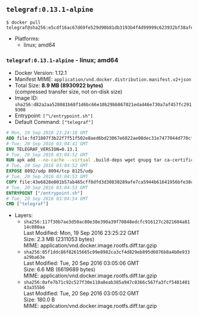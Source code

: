 ## `telegraf:0.13.1-alpine`

```console
$ docker pull telegraf@sha256:e5cdf16ac67d69fe529d90b81db3193b4f4d99999c623932bf38afe039106021
```

-	Platforms:
	-	linux; amd64

### `telegraf:0.13.1-alpine` - linux; amd64

-	Docker Version: 1.12.1
-	Manifest MIME: `application/vnd.docker.distribution.manifest.v2+json`
-	Total Size: **8.9 MB (8930922 bytes)**  
	(compressed transfer size, not on-disk size)
-	Image ID: `sha256:d82a2aa528081b68f1d6bc66e10b29bb867021edad46e730a7af457fc2919308`
-	Entrypoint: `["\/entrypoint.sh"]`
-	Default Command: `["telegraf"]`

```dockerfile
# Mon, 19 Sep 2016 23:24:18 GMT
ADD file:fd71807f3b22f7f51f502e8aed6bd23067e6822ae08dec31e7477044d770cf48 in / 
# Tue, 20 Sep 2016 03:04:41 GMT
ENV TELEGRAF_VERSION=0.13.1
# Tue, 20 Sep 2016 03:04:52 GMT
RUN apk add --no-cache --virtual .build-deps wget gnupg tar ca-certificates &&     update-ca-certificates &&     gpg --keyserver hkp://ha.pool.sks-keyservers.net         --recv-keys 05CE15085FC09D18E99EFB22684A14CF2582E0C5 &&     wget -q https://dl.influxdata.com/telegraf/releases/telegraf-${TELEGRAF_VERSION}-static_linux_amd64.tar.gz.asc &&     wget -q https://dl.influxdata.com/telegraf/releases/telegraf-${TELEGRAF_VERSION}-static_linux_amd64.tar.gz &&     gpg --batch --verify telegraf-${TELEGRAF_VERSION}-static_linux_amd64.tar.gz.asc telegraf-${TELEGRAF_VERSION}-static_linux_amd64.tar.gz &&     mkdir -p /usr/src /etc/telegraf &&     tar -C /usr/src -xzf telegraf-${TELEGRAF_VERSION}-static_linux_amd64.tar.gz &&     mv /usr/src/telegraf*/telegraf.conf /etc/telegraf/ &&     chmod +x /usr/src/telegraf*/* &&     cp -a /usr/src/telegraf*/* /usr/bin/ &&     rm -rf *.tar.gz* /usr/src /root/.gnupg &&     apk del .build-deps
# Tue, 20 Sep 2016 03:04:52 GMT
EXPOSE 8092/udp 8094/tcp 8125/udp
# Tue, 20 Sep 2016 03:04:53 GMT
COPY file:43e6828e001b57ab465cff8dfd3d30830289afe7ca5944b61641956bfe38cd1c in /entrypoint.sh 
# Tue, 20 Sep 2016 03:04:53 GMT
ENTRYPOINT ["/entrypoint.sh"]
# Tue, 20 Sep 2016 03:04:54 GMT
CMD ["telegraf"]
```

-	Layers:
	-	`sha256:117f30b7ae3d50ac80e38e390a39f70848edcfc916127c2821604a8114c080aa`  
		Last Modified: Mon, 19 Sep 2016 23:25:22 GMT  
		Size: 2.3 MB (2311053 bytes)  
		MIME: application/vnd.docker.image.rootfs.diff.tar.gzip
	-	`sha256:85f1ddc86f82615665c09e8982ca3cf4d829eb895d6076b8a4b0e933a29ba63e`  
		Last Modified: Tue, 20 Sep 2016 03:05:06 GMT  
		Size: 6.6 MB (6619689 bytes)  
		MIME: application/vnd.docker.image.rootfs.diff.tar.gzip
	-	`sha256:0afe7b71c92c527f30e110a8eab385a947c0366c567fa3fcf548140143a355b6`  
		Last Modified: Tue, 20 Sep 2016 03:05:02 GMT  
		Size: 180.0 B  
		MIME: application/vnd.docker.image.rootfs.diff.tar.gzip
